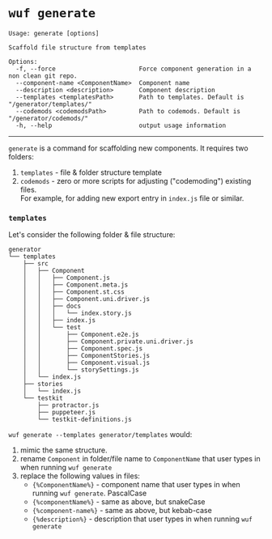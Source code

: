 # `wuf generate`

```
Usage: generate [options]

Scaffold file structure from templates

Options:
  -f, --force                       Force component generation in a non clean git repo.
  --component-name <ComponentName>  Component name
  --description <description>       Component description
  --templates <templatesPath>       Path to templates. Default is "/generator/templates/"
  --codemods <codemodsPath>         Path to codemods. Default is "/generator/codemods/"
  -h, --help                        output usage information
```

---

`generate` is a command for scaffolding new components. It requires two folders:

1. `templates` - file & folder structure template
1. `codemods` - zero or more scripts for adjusting ("codemoding") existing files.  
    For example, for adding new export entry in `index.js` file or similar.

### `templates`

Let's consider the following folder & file structure:

```
generator
└── templates
    ├── src
    │   ├── Component
    │   │   ├── Component.js
    │   │   ├── Component.meta.js
    │   │   ├── Component.st.css
    │   │   ├── Component.uni.driver.js
    │   │   ├── docs
    │   │   │   └── index.story.js
    │   │   ├── index.js
    │   │   └── test
    │   │       ├── Component.e2e.js
    │   │       ├── Component.private.uni.driver.js
    │   │       ├── Component.spec.js
    │   │       ├── ComponentStories.js
    │   │       ├── Component.visual.js
    │   │       └── storySettings.js
    │   └── index.js
    ├── stories
    │   └── index.js
    └── testkit
        ├── protractor.js
        ├── puppeteer.js
        └── testkit-definitions.js
```

`wuf generate --templates generator/templates` would:

1. mimic the same structure.
2. rename `Component` in folder/file name to `ComponentName` that user types in when running `wuf generate`
3. replace the following values in files:
    * `{%ComponentName%}` - component name that user types in when running `wuf generate`. PascalCase
    * `{%componentName%}` - same as above, but snakeCase
    * `{%component-name%}` - same as above, but kebab-case
    * `{%description%}` - description that user types in when running `wuf generate`
